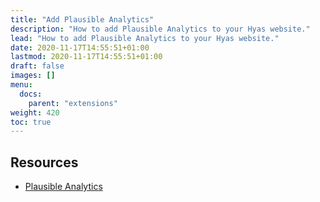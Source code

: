 ```yaml
---
title: "Add Plausible Analytics"
description: "How to add Plausible Analytics to your Hyas website."
lead: "How to add Plausible Analytics to your Hyas website."
date: 2020-11-17T14:55:51+01:00
lastmod: 2020-11-17T14:55:51+01:00
draft: false
images: []
menu:
  docs:
    parent: "extensions"
weight: 420
toc: true
---
```


## Resources

- [Plausible Analytics](https://plausible.io/)
